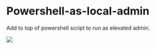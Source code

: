 # Powershell-as-local-admin

Add to top of powershell script to run as elevated admin. 


<img src="https://i.imgur.com/5xTe6wM.png">
